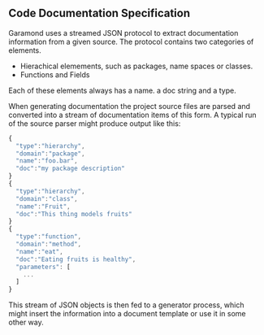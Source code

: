 Code Documentation Specification
--------------------------------

Garamond uses a streamed JSON protocol to extract documentation information
from a given source. The protocol contains two categories of elements.

* Hierachical elemements, such as packages, name spaces or classes.
* Functions and Fields

Each of these elements always has a name. a doc string and a type.

When generating documentation the project source files are parsed and
converted into a stream of documentation items of this form. A typical 
run of the source parser might produce output like this:

```js
{
  "type":"hierarchy",
  "domain":"package",
  "name":"foo.bar",
  "doc":"my package description"
}
{
  "type":"hierarchy",
  "domain":"class",
  "name":"Fruit",
  "doc":"This thing models fruits"
}
{
  "type":"function",
  "domain":"method",
  "name":"eat",
  "doc":"Eating fruits is healthy",
  "parameters": [
    ...
  ]
}
```

This stream of JSON objects is then fed to a generator process, which
might insert the information into a document template or use it in some 
other way.
